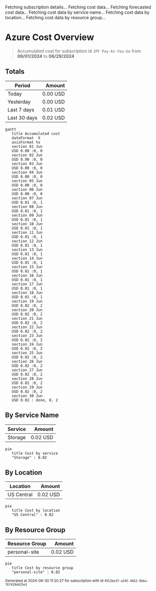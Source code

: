 Fetching subscription details...
Fetching cost data...
Fetching forecasted cost data...
Fetching cost data by service name...
Fetching cost data by location...
Fetching cost data by resource group...
# Azure Cost Overview

> Accumulated cost for subscription id `JPF Pay-As-You-Go` from **06/01/2024** to **06/29/2024**

## Totals

|Period|Amount|
|---|---:|
|Today|0.00 USD|
|Yesterday|0.00 USD|
|Last 7 days|0.01 USD|
|Last 30 days|0.02 USD|

```mermaid
gantt
   title Accumulated cost
   dateFormat  X
   axisFormat %s
   section 01 Jun
   USD 0.00 :0, 0
   section 02 Jun
   USD 0.00 :0, 0
   section 03 Jun
   USD 0.00 :0, 0
   section 04 Jun
   USD 0.00 :0, 0
   section 05 Jun
   USD 0.00 :0, 0
   section 06 Jun
   USD 0.00 :0, 0
   section 07 Jun
   USD 0.01 :0, 1
   section 08 Jun
   USD 0.01 :0, 1
   section 09 Jun
   USD 0.01 :0, 1
   section 10 Jun
   USD 0.01 :0, 1
   section 11 Jun
   USD 0.01 :0, 1
   section 12 Jun
   USD 0.01 :0, 1
   section 13 Jun
   USD 0.01 :0, 1
   section 14 Jun
   USD 0.01 :0, 1
   section 15 Jun
   USD 0.01 :0, 1
   section 16 Jun
   USD 0.01 :0, 1
   section 17 Jun
   USD 0.01 :0, 1
   section 18 Jun
   USD 0.01 :0, 1
   section 19 Jun
   USD 0.02 :0, 2
   section 20 Jun
   USD 0.02 :0, 2
   section 21 Jun
   USD 0.02 :0, 2
   section 22 Jun
   USD 0.02 :0, 2
   section 23 Jun
   USD 0.02 :0, 2
   section 24 Jun
   USD 0.02 :0, 2
   section 25 Jun
   USD 0.02 :0, 2
   section 26 Jun
   USD 0.02 :0, 2
   section 27 Jun
   USD 0.02 :0, 2
   section 28 Jun
   USD 0.02 :0, 2
   section 29 Jun
   USD 0.02 :0, 2
   section 30 Jun
   USD 0.02 : done, 0, 2
```

## By Service Name

|Service|Amount|
|---|---:|
|Storage|0.02 USD|

```mermaid
pie
   title Cost by service
   "Storage" : 0.02
```

## By Location

|Location|Amount|
|---|---:|
|US Central|0.02 USD|

```mermaid
pie
   title Cost by location
   "US Central" : 0.02
```

## By Resource Group

|Resource Group|Amount|
|---|---:|
|personal-site|0.02 USD|

```mermaid
pie
   title Cost by resource group
   "personal-site" : 0.02
```

<sup>Generated at 2024-06-30 11:20:27 for subscription with id `4913be3f-a345-4652-9bba-767418dd25e3`</sup>
